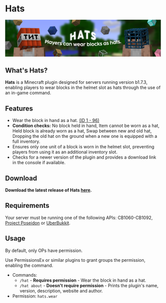 # Hats
![Hats.png](img/Hats.png)

## What's Hats?
**Hats** is a Minecraft plugin designed for servers running version b1.7.3, enabling players to wear blocks in the helmet slot as hats through the use of an in-game command.

## Features
- Wear the block in hand as a hat. [(ID 1 - 96)](https://imgur.com/RIVgSD7)
- **Condition checks:** No block held in hand, Item cannot be worn as a hat, Held block is already worn as a hat, Swap between new and old hat, Dropping the old hat on the ground when a new one is equipped with a full inventory.
- Ensures only one unit of a block is worn in the helmet slot, preventing players from using it as an additional inventory slot.
- Checks for a newer version of the plugin and provides a download link in the console if available.

## Download
**Download the latest release of Hats [here](https://github.com/AleksandarHaralanov/Hats/releases/latest).**

## Requirements
Your server must be running one of the following APIs: CB1060-CB1092, [Project Poseidon](https://github.com/RhysB/Project-Poseidon) or [UberBukkit](https://github.com/Moresteck/Project-Poseidon-Uberbukkit).

## Usage
By default, only OPs have permission.

Use PermissionsEx or similar plugins to grant groups the permission, enabling the command.
- Commands:
  - `/hat` - **Requires permission** - Wear the block in hand as a hat.
  - `/hat about` - **Doesn't require permission** - Prints the plugin's name, version, description, website and author.
- Permission: `hats.wear`